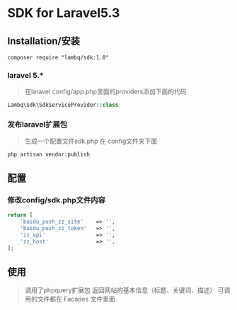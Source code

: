 # SDK for Laravel5.3

## Installation/安装
```shell
composer require "lambq/sdk:1.0"
```

### laravel 5.*
> 在laravel config/app.php里面的providers添加下面的代码

```php
Lambq\Sdk\SdkServiceProvider::class
```

### 发布laravel扩展包
> 生成一个配置文件sdk.php 在 config文件夹下面

```shell
php artisan vendor:publish
```

## 配置

### 修改config/sdk.php文件内容

```php
return [
    'baidu_push_zz_site'    => '',
    'baidu_push_zz_token'   => '',
    'zz_api'                => '',
    'zz_host'               => '',
];
```

## 使用
> 调用了phpquery扩展包
> 返回网站的基本信息（标题、关键词、描述）
> 可调用的文件都在 Facades 文件里面